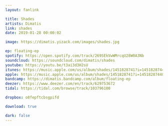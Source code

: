 ```yaml
---
layout: fanlink

title: Shades
artists: Dimatis
link: shades
date: 2019-01-28 00:00:02

image: https://dimatis.yizack.com/images/shades.jpg

ep: floating-ep
spotify: https://open.spotify.com/track/269SEkVwWMrcqU28W0A3Nb
soundcloud: https://soundcloud.com/dimatis/shades
youtube: https://youtu.be/t3ai3d3H2sU
itunes: https://music.apple.com/us/album/shades/1451828741?i=1451828744&app=itunes
apple: https://music.apple.com/us/album/shades/1451828741?i=1451828744&app=music
bandcamp: https://dimatis.bandcamp.com/album/floating-ep
deezer: https://www.deezer.com/en/track/629753672
tidal: https://tidal.com/browse/track/103796100

dropbox: o8fepftcbsgpifd

download: true

dark: false
---
```


